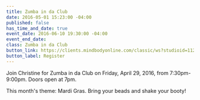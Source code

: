 ```yaml
---
title: Zumba in da Club
date: 2016-05-01 15:23:00 -04:00
published: false
has_time_and_date: true
event_date: 2016-06-10 19:30:00 -04:00
event_end_date: 
class: Zumba in da Club
button_link: https://clients.mindbodyonline.com/classic/ws?studioid=112719&stype=-7&sTG=26&sVT=18
button_label: Register
---
```


Join Christine for Zumba in da Club on Friday, April 29, 2016, from 7:30pm-9:00pm. Doors open at 7pm.

This month's theme: Mardi Gras. Bring your beads and shake your booty!